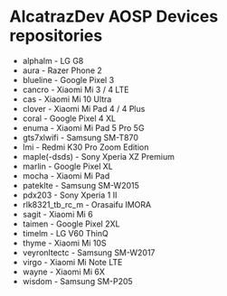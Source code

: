 
<!--

**Here are some ideas to get you started:**

🙋‍♀️ A short introduction - what is your organization all about?
🌈 Contribution guidelines - how can the community get involved?
👩‍💻 Useful resources - where can the community find your docs? Is there anything else the community should know?
🍿 Fun facts - what does your team eat for breakfast?
🧙 Remember, you can do mighty things with the power of [Markdown](https://docs.github.com/github/writing-on-github/getting-started-with-writing-and-formatting-on-github/basic-writing-and-formatting-syntax)
-->
# AlcatrazDev AOSP Devices repositories
- alphalm - LG G8
- aura - Razer Phone 2
- blueline - Google Pixel 3
- cancro - Xiaomi Mi 3 / 4 LTE
- cas - Xiaomi Mi 10 Ultra
- clover - Xiaomi Mi Pad 4 / 4 Plus
- coral - Google Pixel 4 XL
- enuma - Xiaomi Mi Pad 5 Pro 5G
- gts7xlwifi - Samsung SM-T870
- lmi - Redmi K30 Pro Zoom Edition
- maple(-dsds) - Sony Xperia XZ Premium
- marlin - Google Pixel XL
- mocha - Xiaomi Mi Pad
- pateklte - Samsung SM-W2015
- pdx203 - Sony Xperia 1 II
- rlk8321_tb_rc_m - Orasaifu IMORA
- sagit - Xiaomi Mi 6
- taimen - Google Pixel 2XL
- timelm - LG V60 ThinQ
- thyme - Xiaomi Mi 10S
- veyronltectc - Samsung SM-W2017
- virgo - Xiaomi Mi Note LTE
- wayne - Xiaomi Mi 6X
- wisdom - Samsung SM-P205
